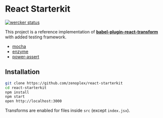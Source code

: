 # React Starterkit

[![wercker status](https://app.wercker.com/status/b3067cd699700ee0fe55fa56b97542bb/s "wercker status")](https://app.wercker.com/project/bykey/b3067cd699700ee0fe55fa56b97542bb)

This project is a reference implementation of **[babel-plugin-react-transform](https://github.com/gaearon/babel-plugin-react-transform)** with added testing framework.

- [mocha](https://github.com/mochajs/mocha)
- [enzyme](https://github.com/airbnb/enzyme)
- [power-assert](https://github.com/power-assert-js/power-assert)


## Installation

```bash
git clone https://github.com/zenoplex/react-starterkit
cd react-starterkit
npm install
npm start
open http://localhost:3000
```

Transforms are enabled for files inside `src` (except `index.jsx`).

